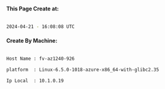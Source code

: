 
   
#### This Page Create at:

```bash

2024-04-21 - 16:08:08 UTC

```

#### Create By Machine:

```bash

Host Name : fv-az1240-926

platform  : Linux-6.5.0-1018-azure-x86_64-with-glibc2.35

Ip Local  : 10.1.0.19

```

